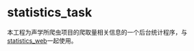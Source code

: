 # statistics_task

本工程为声学所爬虫项目的爬取量相关信息的一个后台统计程序，与[statistics_web](https://github.com/wxyBUPT/statistics_web)一起使用。
